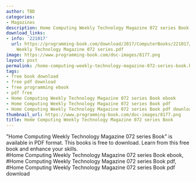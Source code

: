 ```yaml
---
author: TBD
categories:
- Magazines
description: Home Computing Weekly Technology Magazine 072 series Book
download_links:
- info: '221017'
  url: https://programming-book.com/download/2017/ComputerBooks/221017/Home Computing
    Weekly Technology Magazine 072 series.pdf
image: https://www.programming-book.com/doc-images/8177.png
layout: post
permalink: /home-computing-weekly-technology-magazine-072-series-book.html
tags:
- free book download
- free pdf download
- free programming ebook
- pdf free
- Home Computing Weekly Technology Magazine 072 series Book ebook
- Home Computing Weekly Technology Magazine 072 series Book pdf
- Home Computing Weekly Technology Magazine 072 series Book pdf download
thumbnail_url: https://www.programming-book.com/doc-images/8177.png
title: Home Computing Weekly Technology Magazine 072 series Book
---
```


 
<div class="item-desc text-justify">
  "Home Computing Weekly Technology Magazine 072 series Book" is available in PDF format. This books is free to download. Learn from this free book and enhance your skills.
  <br>
  #Home Computing Weekly Technology Magazine 072 series Book ebook, #Home Computing Weekly Technology Magazine 072 series Book pdf, #Home Computing Weekly Technology Magazine 072 series Book pdf download
</div>